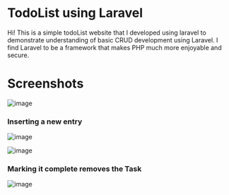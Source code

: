 # TodoList using Laravel

Hi! This is a simple todoList website that I developed using laravel to demonstrate understanding of basic CRUD development using Laravel. I find Laravel to be a framework that makes PHP much more enjoyable and secure.


# Screenshots


![image](https://user-images.githubusercontent.com/86348725/217142507-f599897f-f778-4465-a3c2-eee5b6f9bf10.png)

### Inserting a new entry
![image](https://user-images.githubusercontent.com/86348725/217142797-535b89e8-af02-44b6-8734-61a15217c494.png)

![image](https://user-images.githubusercontent.com/86348725/217142888-7a50e534-954b-4def-a851-5219b599d1ee.png)


### Marking it complete removes the Task

![image](https://user-images.githubusercontent.com/86348725/217143065-cb8395bd-6b95-4531-89fd-6378a7f2ab1d.png)

